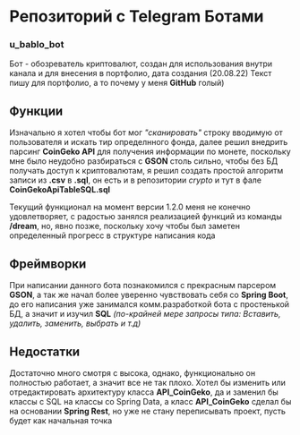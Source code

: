 # Репозиторий с Telegram Ботами

### u_bablo_bot
Бот - обозреватель криптовалют, создан для использования внутри канала и для внесения в портфолио, дата создания (20.08.22) Текст пишу для портфолио, а то почему у меня **GitHub** голый)
  
## Функции
Изначально я хотел чтобы бот мог _"сканировать"_ строку вводимую от пользователя и искать тир определнного фонда, далее решил внедрить парсинг **CoinGeko API** для получения информации по монете, поскольку мне было неудобно разбираться с **GSON** столь сильно, чтобы без БД получать доступ к криптовалютам, я решил создать простой алгоритм записи из **.csv** в **.sql**, он есть и в репозитории _crypto_ и тут в фале **CoinGekoApiTableSQL.sql**

Текущий функционал на момент версии 1.2.0 меня не конечно удовлетворяет, с радостью занялся реализацией функций из команды **/dream**, но, явно позже, поскольку хочу чтобы был заметен определенный прогресс в структуре написания кода

## Фреймворки
При написании данного бота познакомился с прекрасным парсером **GSON**, а так же начал более уверенно чувствовать себя со **Spring Boot**, до его написания уже занимался комм.разработкой бота с простенькой БД, а значит и изучил **SQL** _(по-крайней мере запросы типа: Вставить, удалить, заменить, выбрать и т.д)_

## Недостатки
Достаточно много смотря с высока, однако, функционально он полностью работает, а значит все не так плохо. Хотел бы изменить или отредактировать архитектуру класса **API_CoinGeko**, да и заменил бы классы с SQL на классы со Spring Data, а класс **API_CoinGeko** сделал бы на основании **Spring Rest**, но уже не стану переписывать проект, пусть будет как начальная точка 
